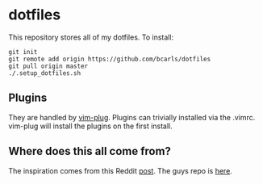 # dotfiles

This repository stores all of my dotfiles. To install:

```
git init
git remote add origin https://github.com/bcarls/dotfiles
git pull origin master
./.setup_dotfiles.sh
```

## Plugins

They are handled by [vim-plug](https://github.com/junegunn/vim-plug). Plugins can trivially installed via the .vimrc. vim-plug will install the plugins on the first install.

## Where does this all come from?

The inspiration comes from this Reddit [post](https://www.reddit.com/r/vim/comments/3cohmv/manage_dotfiles_with_vimplug_and_github/). The guys repo is [here](https://github.com/binaryplease/dotfiles).

